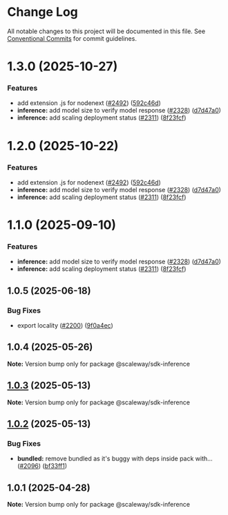 # Change Log

All notable changes to this project will be documented in this file.
See [Conventional Commits](https://conventionalcommits.org) for commit guidelines.

# 1.3.0 (2025-10-27)

### Features

- add extension .js for nodenext ([#2492](https://github.com/scaleway/scaleway-sdk-js/issues/2492)) ([592c46d](https://github.com/scaleway/scaleway-sdk-js/commit/592c46df916c5b8b35f26c13b626eee797970f5d))
- **inference:** add model size to verify model response ([#2328](https://github.com/scaleway/scaleway-sdk-js/issues/2328)) ([d7d47a0](https://github.com/scaleway/scaleway-sdk-js/commit/d7d47a0a5b875352869a23aef25eb05db1531877))
- **inference:** add scaling deployment status ([#2311](https://github.com/scaleway/scaleway-sdk-js/issues/2311)) ([8f23fcf](https://github.com/scaleway/scaleway-sdk-js/commit/8f23fcfd7d8d0ea6dcb4821a188c874f034b9372))

# 1.2.0 (2025-10-22)

### Features

- add extension .js for nodenext ([#2492](https://github.com/scaleway/scaleway-sdk-js/issues/2492)) ([592c46d](https://github.com/scaleway/scaleway-sdk-js/commit/592c46df916c5b8b35f26c13b626eee797970f5d))
- **inference:** add model size to verify model response ([#2328](https://github.com/scaleway/scaleway-sdk-js/issues/2328)) ([d7d47a0](https://github.com/scaleway/scaleway-sdk-js/commit/d7d47a0a5b875352869a23aef25eb05db1531877))
- **inference:** add scaling deployment status ([#2311](https://github.com/scaleway/scaleway-sdk-js/issues/2311)) ([8f23fcf](https://github.com/scaleway/scaleway-sdk-js/commit/8f23fcfd7d8d0ea6dcb4821a188c874f034b9372))

# 1.1.0 (2025-09-10)

### Features

- **inference:** add model size to verify model response ([#2328](https://github.com/scaleway/scaleway-sdk-js/issues/2328)) ([d7d47a0](https://github.com/scaleway/scaleway-sdk-js/commit/d7d47a0a5b875352869a23aef25eb05db1531877))
- **inference:** add scaling deployment status ([#2311](https://github.com/scaleway/scaleway-sdk-js/issues/2311)) ([8f23fcf](https://github.com/scaleway/scaleway-sdk-js/commit/8f23fcfd7d8d0ea6dcb4821a188c874f034b9372))

## 1.0.5 (2025-06-18)

### Bug Fixes

- export locality ([#2200](https://github.com/scaleway/scaleway-sdk-js/issues/2200)) ([9f0a4ec](https://github.com/scaleway/scaleway-sdk-js/commit/9f0a4ec19e377cd90c5829604467c09a2088a38c))

## 1.0.4 (2025-05-26)

**Note:** Version bump only for package @scaleway/sdk-inference

## [1.0.3](https://github.com/scaleway/scaleway-sdk-js/compare/@scaleway/sdk-inference@1.0.2...@scaleway/sdk-inference@1.0.3) (2025-05-13)

**Note:** Version bump only for package @scaleway/sdk-inference

## [1.0.2](https://github.com/scaleway/scaleway-sdk-js/compare/@scaleway/sdk-inference@1.0.1...@scaleway/sdk-inference@1.0.2) (2025-05-13)

### Bug Fixes

- **bundled:** remove bundled as it's buggy with deps inside pack with… ([#2096](https://github.com/scaleway/scaleway-sdk-js/issues/2096)) ([bf33ff1](https://github.com/scaleway/scaleway-sdk-js/commit/bf33ff1f9cdd951add94817dac27239c86ef5437))

## 1.0.1 (2025-04-28)

**Note:** Version bump only for package @scaleway/sdk-inference

